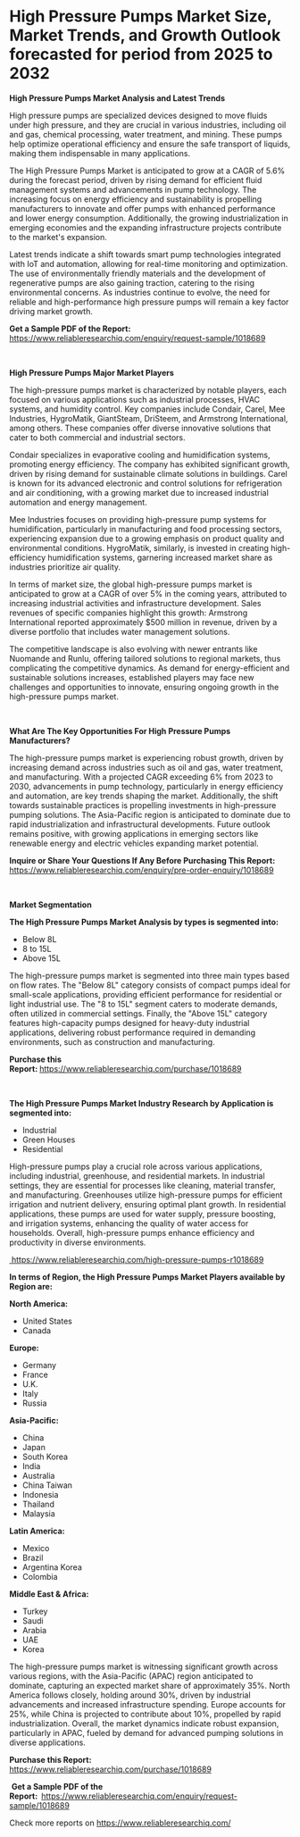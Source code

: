 <p><h1>High Pressure Pumps Market Size, Market Trends, and Growth Outlook forecasted for period from 2025 to 2032</h1></p><p><strong>High Pressure Pumps Market Analysis and Latest Trends</strong></p>
<p><p>High pressure pumps are specialized devices designed to move fluids under high pressure, and they are crucial in various industries, including oil and gas, chemical processing, water treatment, and mining. These pumps help optimize operational efficiency and ensure the safe transport of liquids, making them indispensable in many applications.</p><p>The High Pressure Pumps Market is anticipated to grow at a CAGR of 5.6% during the forecast period, driven by rising demand for efficient fluid management systems and advancements in pump technology. The increasing focus on energy efficiency and sustainability is propelling manufacturers to innovate and offer pumps with enhanced performance and lower energy consumption. Additionally, the growing industrialization in emerging economies and the expanding infrastructure projects contribute to the market's expansion.</p><p>Latest trends indicate a shift towards smart pump technologies integrated with IoT and automation, allowing for real-time monitoring and optimization. The use of environmentally friendly materials and the development of regenerative pumps are also gaining traction, catering to the rising environmental concerns. As industries continue to evolve, the need for reliable and high-performance high pressure pumps will remain a key factor driving market growth.</p></p>
<p><strong>Get a Sample PDF of the Report:&nbsp;</strong> <a href="https://www.reliableresearchiq.com/enquiry/request-sample/1018689?utm_campaign=2318&utm_medium=2&utm_source=Github&utm_content=ia&utm_term=21032025&utm_id=high-pressure-pumps">https://www.reliableresearchiq.com/enquiry/request-sample/1018689</a></p>
<p>&nbsp;</p>
<p><strong>High Pressure Pumps Major Market Players</strong></p>
<p><p>The high-pressure pumps market is characterized by notable players, each focused on various applications such as industrial processes, HVAC systems, and humidity control. Key companies include Condair, Carel, Mee Industries, HygroMatik, GiantSteam, DriSteem, and Armstrong International, among others. These companies offer diverse innovative solutions that cater to both commercial and industrial sectors.</p><p>Condair specializes in evaporative cooling and humidification systems, promoting energy efficiency. The company has exhibited significant growth, driven by rising demand for sustainable climate solutions in buildings. Carel is known for its advanced electronic and control solutions for refrigeration and air conditioning, with a growing market due to increased industrial automation and energy management.</p><p>Mee Industries focuses on providing high-pressure pump systems for humidification, particularly in manufacturing and food processing sectors, experiencing expansion due to a growing emphasis on product quality and environmental conditions. HygroMatik, similarly, is invested in creating high-efficiency humidification systems, garnering increased market share as industries prioritize air quality.</p><p>In terms of market size, the global high-pressure pumps market is anticipated to grow at a CAGR of over 5% in the coming years, attributed to increasing industrial activities and infrastructure development. Sales revenues of specific companies highlight this growth: Armstrong International reported approximately $500 million in revenue, driven by a diverse portfolio that includes water management solutions.</p><p>The competitive landscape is also evolving with newer entrants like Nuomande and Runlu, offering tailored solutions to regional markets, thus complicating the competitive dynamics. As demand for energy-efficient and sustainable solutions increases, established players may face new challenges and opportunities to innovate, ensuring ongoing growth in the high-pressure pumps market.</p></p>
<p>&nbsp;</p>
<p><strong>What Are The Key Opportunities For High Pressure Pumps Manufacturers?</strong></p>
<p><p>The high-pressure pumps market is experiencing robust growth, driven by increasing demand across industries such as oil and gas, water treatment, and manufacturing. With a projected CAGR exceeding 6% from 2023 to 2030, advancements in pump technology, particularly in energy efficiency and automation, are key trends shaping the market. Additionally, the shift towards sustainable practices is propelling investments in high-pressure pumping solutions. The Asia-Pacific region is anticipated to dominate due to rapid industrialization and infrastructural developments. Future outlook remains positive, with growing applications in emerging sectors like renewable energy and electric vehicles expanding market potential.</p></p>
<p><strong>Inquire or Share Your Questions If Any Before Purchasing This Report:</strong> <a href="https://www.reliableresearchiq.com/enquiry/pre-order-enquiry/1018689?utm_campaign=2318&utm_medium=2&utm_source=Github&utm_content=ia&utm_term=21032025&utm_id=high-pressure-pumps">https://www.reliableresearchiq.com/enquiry/pre-order-enquiry/1018689</a></p>
<p>&nbsp;</p>
<p><strong>Market Segmentation</strong></p>
<p><strong>The High Pressure Pumps Market Analysis by types is segmented into:</strong></p>
<p><ul><li>Below 8L</li><li>8 to 15L</li><li>Above 15L</li></ul></p>
<p><p>The high-pressure pumps market is segmented into three main types based on flow rates. The "Below 8L" category consists of compact pumps ideal for small-scale applications, providing efficient performance for residential or light industrial use. The "8 to 15L" segment caters to moderate demands, often utilized in commercial settings. Finally, the "Above 15L" category features high-capacity pumps designed for heavy-duty industrial applications, delivering robust performance required in demanding environments, such as construction and manufacturing.</p></p>
<p><strong>Purchase this Report:&nbsp;</strong><a href="https://www.reliableresearchiq.com/purchase/1018689?utm_campaign=2318&utm_medium=2&utm_source=Github&utm_content=ia&utm_term=21032025&utm_id=high-pressure-pumps">https://www.reliableresearchiq.com/purchase/1018689</a></p>
<p>&nbsp;</p>
<p><strong>The High Pressure Pumps Market Industry Research by Application is segmented into:</strong></p>
<p><ul><li>Industrial</li><li>Green Houses</li><li>Residential</li></ul></p>
<p><p>High-pressure pumps play a crucial role across various applications, including industrial, greenhouse, and residential markets. In industrial settings, they are essential for processes like cleaning, material transfer, and manufacturing. Greenhouses utilize high-pressure pumps for efficient irrigation and nutrient delivery, ensuring optimal plant growth. In residential applications, these pumps are used for water supply, pressure boosting, and irrigation systems, enhancing the quality of water access for households. Overall, high-pressure pumps enhance efficiency and productivity in diverse environments.</p></p>
<p><a href="https://www.reliableresearchiq.com/high-pressure-pumps-r1018689?utm_campaign=2318&utm_medium=2&utm_source=Github&utm_content=ia&utm_term=21032025&utm_id=high-pressure-pumps">&nbsp;https://www.reliableresearchiq.com/high-pressure-pumps-r1018689</a></p>
<p><strong>In terms of Region, the High Pressure Pumps Market Players available by Region are:</strong></p>
<p>
    <p> <strong> North America: </strong>
        <ul>
            <li>United States</li>
            <li>Canada</li>
        </ul>
        </p> 
    <p> <strong> Europe: </strong>
        <ul>
            <li>Germany</li>
            <li>France</li>
            <li>U.K.</li>
            <li>Italy</li>
            <li>Russia</li>
        </ul>
        </p> 
    <p> <strong> Asia-Pacific: </strong>
        <ul>
            <li>China</li>
            <li>Japan</li>
            <li>South Korea</li>
            <li>India</li>
            <li>Australia</li>
            <li>China Taiwan</li>
            <li>Indonesia</li>
            <li>Thailand</li>
            <li>Malaysia</li>
        </ul>
        </p> 
    <p> <strong> Latin America: </strong>
        <ul>
            <li>Mexico</li>
            <li>Brazil</li>
            <li>Argentina Korea</li>
            <li>Colombia</li>
        </ul>
        </p> 
    <p> <strong> Middle East & Africa: </strong>
        <ul>
            <li>Turkey</li>
            <li>Saudi</li>
            <li>Arabia</li>
            <li>UAE</li>
            <li>Korea</li>
        </ul>
    </p>
    </p>
<p><p>The high-pressure pumps market is witnessing significant growth across various regions, with the Asia-Pacific (APAC) region anticipated to dominate, capturing an expected market share of approximately 35%. North America follows closely, holding around 30%, driven by industrial advancements and increased infrastructure spending. Europe accounts for 25%, while China is projected to contribute about 10%, propelled by rapid industrialization. Overall, the market dynamics indicate robust expansion, particularly in APAC, fueled by demand for advanced pumping solutions in diverse applications.</p></p>
<p><strong>Purchase this Report: </strong><a href="https://www.reliableresearchiq.com/purchase/1018689?utm_campaign=2318&utm_medium=2&utm_source=Github&utm_content=ia&utm_term=21032025&utm_id=high-pressure-pumps">https://www.reliableresearchiq.com/purchase/1018689</a></p>
<p>&nbsp;<strong>Get a Sample PDF of the Report:&nbsp;&nbsp;</strong><a href="https://www.reliableresearchiq.com/enquiry/request-sample/1018689?utm_campaign=2318&utm_medium=2&utm_source=Github&utm_content=ia&utm_term=21032025&utm_id=high-pressure-pumps">https://www.reliableresearchiq.com/enquiry/request-sample/1018689</a></p>
<p><strong></strong></p>
<p>Check more reports on <a href="https://www.reliableresearchiq.com/?utm_campaign=2318&utm_medium=2&utm_source=Github&utm_content=ia&utm_term=21032025&utm_id=high-pressure-pumps">https://www.reliableresearchiq.com/</a></p>